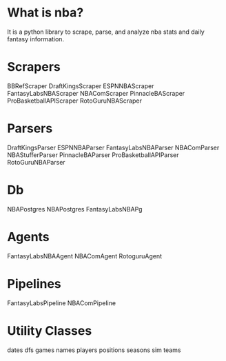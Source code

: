 # What is nba?

It is a python library to scrape, parse, and analyze nba stats and daily fantasy information.

# Scrapers

BBRefScraper
DraftKingsScraper
ESPNNBAScraper
FantasyLabsNBAScraper
NBAComScraper
PinnacleBAScraper
ProBasketballAPIScraper
RotoGuruNBAScraper

# Parsers

DraftKingsParser
ESPNNBAParser
FantasyLabsNBAParser
NBAComParser
NBAStufferParser
PinnacleBAParser
ProBasketballAPIParser
RotoGuruNBAParser

# Db

NBAPostgres
NBAPostgres
FantasyLabsNBAPg

# Agents

FantasyLabsNBAAgent
NBAComAgent
RotoguruAgent

# Pipelines

FantasyLabsPipeline
NBAComPipeline

# Utility Classes

dates
dfs
games
names
players
positions
seasons
sim
teams
